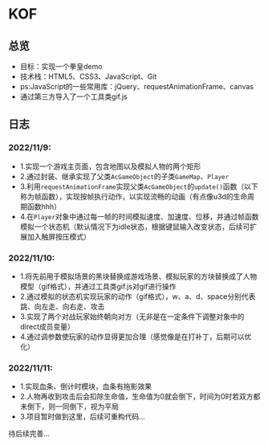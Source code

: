 # KOF

## 总览
* 目标：实现一个拳皇demo
* 技术栈：HTML5、CSS3、JavaScript、Git
* ps:JavaScript的一些常用库：jQuery、requestAnimationFrame、canvas
* 通过第三方导入了一个工具类gif.js

## 日志

### 2022/11/9:
* 1.实现一个游戏主页面，包含地图以及模拟人物的两个矩形
* 2.通过封装、继承实现了父类`AcGameObject`的子类`GameMap`、`Player`
* 3.利用`requestAnimationFrame`实现父类`AcGameObject`的`update()`函数（以下称为帧函数），实现按帧执行动作，以实现流畅的动画（有点像u3d的生命周期函数hhh）
* 4.在`Player`对象中通过每一帧的时间模拟速度、加速度、位移，并通过帧函数模拟一个状态机（默认情况下为idle状态，根据键鼠输入改变状态，后续可扩展加入触屏按压模式）

### 2022/11/10:
* 1.将先前用于模拟场景的黑块替换成游戏场景、模拟玩家的方块替换成了人物模型（gif格式），并通过工具类gif.js对gif进行操作
* 2.通过模拟的状态机实现玩家的动作（gif格式），w、a、d、space分别代表跳、向左走、向右走、攻击
* 3.实现了两个对战玩家始终朝向对方（无非是在一定条件下调整对象中的direct成员变量）
* 4.通过调参数使玩家的动作显得更加合理（感觉像是在打补丁，后期可以优化）

### 2022/11/11:
* 1.实现血条、倒计时模块，血条有拖影效果
* 2.人物再收到攻击后会扣除生命值，生命值为0就会倒下，时间为0时若双方都未倒下，则一同倒下，视为平局
* 3.项目暂时做到这里，后续可重构代码...


待后续完善...